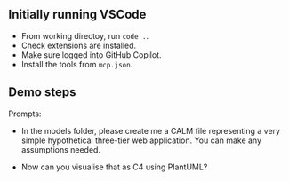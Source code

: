 

## Initially running VSCode

* From working directoy, run `code .`.
* Check extensions are installed.
* Make sure logged into GitHub Copilot.
* Install the tools from `mcp.json`.


## Demo steps

Prompts:

* In the models folder, please create me a CALM file representing a very simple hypothetical three-tier web application.  You can make any assumptions needed.

* Now can you visualise that as C4 using PlantUML?